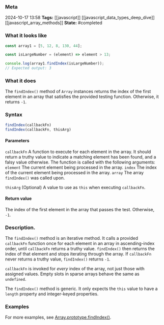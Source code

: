 ### Meta
2024-10-17 13:58
**Tags:** [[javascript]] [[javascript_data_types_deep_dive]] [[javascript_array_methods]]
**State:** #completed 

### What it looks like
```JavaScript title:app.js
const array1 = [5, 12, 8, 130, 44];

const isLargeNumber = (element) => element > 13;

console.log(array1.findIndex(isLargeNumber));
// Expected output: 3
```

### What it does
The `findIndex()` method of `Array` instances returns the index of the first element in an array that satisfies the provided testing function. Otherwise, it returns `-1`.

### Syntax

```JavaScript title:app.js
findIndex(callbackFn)
findIndex(callbackFn, thisArg)
```

#### Parameters
`callbackFn`
A function to execute for each element in the array. It should return a truthy value to indicate a matching element has been found, and a falsy value otherwise. The function is called with the following arguments:
	`element`
	The current element being processed in the array.
	`index`
	The index of the current element being processed in the array.
	`array`
	The array `findIndex()` was called upon.

`thisArg` (Optional)
A value to use as `this` when executing `callbackFn`.

#### Return value
The index of the first element in the array that passes the test. Otherwise, `-1`.

### Description.
The `findIndex()` method is an iterative method. It calls a provided `callbackFn` function once for each element in an array in ascending-index order, until `callbackFn` returns a truthy value. `findIndex()` then returns the index of that element and stops iterating through the array. If `callbackFn` never returns a truthy value, `findIndex()` returns `-1`.

`callbackFn` is invoked for *every* index of the array, not just those with assigned values. Empty slots in sparse arrays behave the same as `undefined`.

The `findIndex()` method is generic. It only expects the `this` value to have a `length` property and integer-keyed properties.

### Examples
For more examples, see [Array.prototype.findIndex()](https://developer.mozilla.org/en-US/docs/Web/JavaScript/Reference/Global_Objects/Array/findIndex#examples).